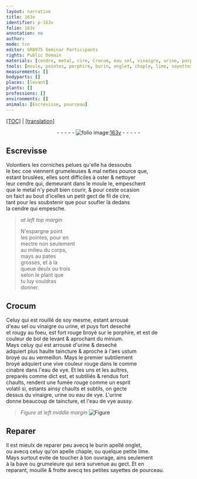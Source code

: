 ```yaml
---
layout: narrative
title: 163v
identifier: p-163v
folio: 163v
annotation: no
author:
mode: tcn
editor: GR8975 Seminar Participants
rights: Public Domain
materials: [cendre, metal, cire, Crocum, eau sel, vinaigre, urine, porphire, bol de levant, minium, aes ustum broyé, vermeillon, cinabre, eau de vye]
tools: [moule, pointes, porphire, burin, onglet, chaple, lime, sayettes de pourceau]
measurements: []
bodyparts: []
places: [levant]
plants: []
professions: []
environments: []
animals: [Escrevisse, pourceau]
---
```


<p><a href="{{ site.baseurl }}/normalized/">[TOC]</a> | <a href="{{ site.baseurl }}/texts/p-163v_tl/" target="_blank">[translation]</a></p><div class="folio" align="center">- - - - - <a href="http://gallica.bnf.fr/ark:/12148/btv1b10500001g/f332.image" target="_blank"><img src="https://cu-mkp.github.io/2017-workshop-edition/assets/photo-icon.png" alt="folio image: " style="display:inline-block; margin-bottom:-3px;"/>163v</a> - - - - - </div>  
  

## <span class="al">Escrevisse</span>

 
Volontiers les corniches pelues qu'elle ha dessoubs<br/> le bec <span class="del">coe</span> viennent grumeleuses & mal nettes pource que,<br/> estant bruslées, elles sont difficiles à oster & nettoyer<br/> leur <span class="m">cendre</span> qui, demeurant dans le <span class="tl">moule</span> <span class="del">le</span>, empeschent<br/> que le <span class="m">metal</span> n'y peult bien courir, & pour ceste ocasion<br/> on faict au bout d'icelles un petit gect de fil de <span class="m">cire</span>,<br/> tant pour les soubstenir que pour soufler là dedans<br/> la <span class="m">cendre</span> qui empesche.
 
> *at left top margin*
> 
> 
>  N'espargne point<br/> les <span class="tl">pointes</span>, pour en<br/> mectre non seulem<span class="x"><span class="exp">ent</span></span><br/> au milieu du corps,<br/> mays au pates<br/> grosses, et à la<br/> queue deulx ou trois<br/> selon le plant que<br/> tu luy vouldras<br/> donner.
 
 
  

## <span class="m">Crocum</span>

 
Celuy qui est rouillé de soy mesme, estant arrousé<br/> d'<span class="m">eau sel</span> ou <span class="m">vinaigre</span> ou <span class="m">urine</span>, et puys <span class="add">fort</span> deseché<br/> et <span class="add">rougy au foeu</span>, est fort rouge broyé sur le <span class="tl"><span class="m">porphire</span></span>, et est de<br/> couleur de <span class="m">bol de <span class="pl">levant</span></span> & aprochant du <span class="m">minium</span>.<br/> Mays celuy qui est arrousé d'<span class="m">urine</span> & deseché<br/> adquiert plus haulte taincture & aproche à l'<span class="m">aes ustum<br/> broyé</span> ou au <span class="m">vermeillon</span>. Mays le premier subtilem<span class="x"><span class="exp">ent</span></span><br/> broyé adquiert une vive couleur rouge <span class="del">dans le</span> co<span class="exp">mm</span>e<br/> <span class="m">cinabre</span> dans l'<span class="m">eau de vye</span>. Et les uns et les aultres,<br/> preparés co<span class="exp">mm</span>e dict est, et subtiliés & rendus fort<br/> chaults, rendent une fumée rouge co<span class="exp">mm</span>e un esprit<br/> volatil si, estants ainsy chaults et subtils, on gecte<br/> dessus du <span class="m">vinaigre</span>, <span class="m">urine</span> ou <span class="m">eau de vye</span>. L'<span class="m">urine</span><br/> donne beaucoup de taincture, et l'<span class="m">eau de vye</span> aussy.
 
> *Figure*
> *at left middle margin*
> <a href="https://drive.google.com/open?id=0B9-oNrvWdlO5anJvd0FQQ3BkRFE" target="_blank"><img src="https://cu-mkp.github.io/GR8975-edition/assets/photo-icon.png" alt="Figure" style="display:inline-block; margin-bottom:-3px;"/></a>
 
 
  

## Reparer

 
Il est mieulx de reparer peu avecq le <span class="tl">burin</span> apellé <span class="tl">onglet</span>,<br/> ou avecq celuy qu'on apelle <span class="tl">chaple</span>, ou quelque petite <span class="tl">lime</span>.<br/> Mays surtout evite de toucher à ton ouvrage, ains seulem<span class="exp">ent</span><br/> à la bave ou grumeleure qui sera survenue au gect. Et en<br/> reparant, mouille & frotte avecq tes petites <span class="tl">sayettes de <span class="al">pourceau</span></span>.
 
